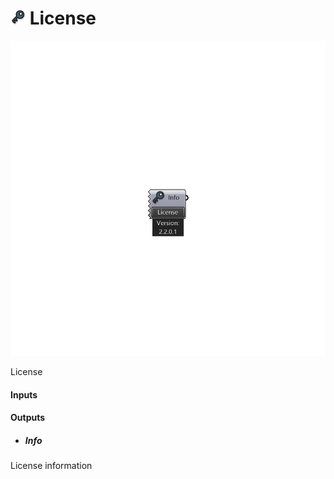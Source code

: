 # ![](../../images/icons/License.png) License

![](../../images/components/License.png)

License

#### Inputs

#### Outputs
* ##### Info
License information